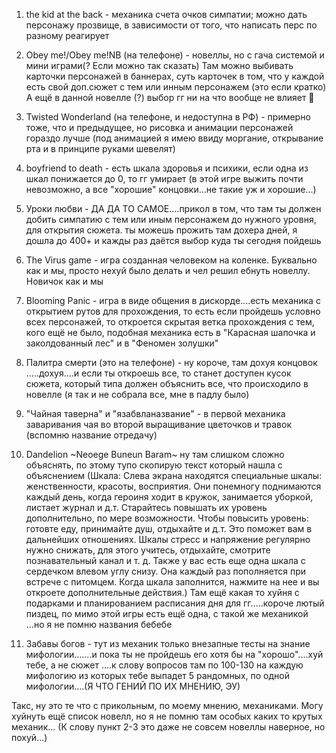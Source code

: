 1) the kid at the back - механика счета очков симпатии; можно дать персонажу прозвище, в зависимости от того, что написать перс по разному реагирует
 
2) Obey me!/Obey me!NB (на телефоне) - новеллы, но с гача системой и мини играми(? Если можно так сказать) Там можно выбивать карточки персонажей в баннерах, суть карточек в том, что у каждой есть свой доп.сюжет с тем или инным персонажем (это если кратко) А ещё в данной новелле (?) выбор гг ни на что вообще не влияет 🫠

3) Twisted Wonderland (на телефоне, и недоступна в РФ) - примерно тоже, что и предыдущее, но рисовка и анимации персонажей гораздо лучше (под анимацией я имею ввиду моргание, открывание рта и в принципе руками шевелят) 

4) boyfriend to death - есть шкала здоровья и психики, если одна из шкал понижается до 0, то гг умирает (в этой игре выжить почти невозможно, а все "хорошие" концовки...не такие уж и хорошие...) 

5) Уроки любви - ДА ДА ТО САМОЕ....прикол в том, что там ты должен добить симпатию с тем или иным персонажем до нужного уровня, для открытия сюжета. ты можешь прожить там дохера дней, я дошла до 400+ и кажды раз даётся выбор куда ты сегодня пойдешь 

6) The Virus game - игра созданная человеком на коленке. Буквально как и мы, просто нехуй было делать и чел решил ебнуть новеллу. Новичок как и мы

7) Blooming Panic - игра в виде общения в дискорде....есть механика с открытием рутов для прохождения, то есть если пройдешь условно всех персонажей, то откроется скрытая ветка прохождения с тем, кого ещё не было, подобная механика есть в "Карасная шапочка и заколдованный лес" и в "Феномен золушки"

8) Палитра смерти (это на телефоне) - ну короче, там дохуя концовок .....дохуя....и если ты откроешь все, то станет доступен кусок сюжета, который типа должен объяснить все, что происходило в новелле (я так и не собрала все, мне в падлу было)

9) "Чайная таверна" и "язабвланазвание" - в первой механика заваривания чая во второй выращивание цветочков и травок (вспомню название отредачу) 

10) Dandelion ~Neoege Buneun Baram~ ну там слишком сложно объяснять, по этому тупо скопирую текст который нашла с объяснением 
(Шкала:
Слева экрана находятся специальные шкалы: женственности, красоты, восприятия. Они понемногу поднимаются каждый день, когда героиня ходит в кружок, занимается уборкой, листает журнал и д.т. Старайтесь повышать их уровень дополнительно, по мере возможности. Чтобы повысить уровень: готовте еду, принимайте душ, отдыхайте и д.т. Это поможет вам в дальнейших отношениях. Шкалы стресс и напряжение регулярно нужно снижать, для этого учитесь, отдыхайте, смотрите познавательный канал и т. д.
Также у вас есть еще одна шкала с сердечком влевом углу снизу. Она каждый раз пополняется при встрече с питомцем. Когда шкала заполнится, нажмите на нее и вы откроете дополнительные действия.)
Там ещё какая то хуйня с подарками и планированием расписания дня для гг.....короче лютый пиздец, по мимо этой игры есть ещё одна, с такой же механикой ...но я не помню названия бебебе

10) Забавы богов - тут из механик только внезапные тесты на знание мифологии.......и пока ты не пройдешь его хотя бы на "хорошо"....хуй тебе, а не сюжет ....к слову вопросов там по 100-130 на каждую мифологию из которых тебе выпадет 5 рандомных, по одной мифологии....(Я ЧТО ГЕНИЙ ПО ИХ МНЕНИЮ, ЭУ) 

Такс, ну это те что с прикольным, по моему мнению, механиками. Могу хуйнуть ещё список новелл, но я не помню там особых каких то крутых механик...
(К слову пункт 2-3 это даже не совсем новеллы наверное, но похуй...)